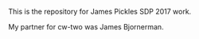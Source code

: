 This is the repository for James Pickles SDP 2017 work.

My partner for cw-two was James Bjornerman.
